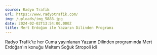 ```yaml
---
source: Radyo Trafik
url: https://www.radyotrafik.com/
img: /uploads/img_5888.jpg
date: 2024-02-02T13:54:00.000Z
title: Mert Erdoğan ile Yazarın Dilinden Programı
---
```

Radyo Trafik'te her Cuma yayınlanan Yazarın Dilinden programında Mert Erdoğan'ın konuğu Meltem Soğuk Stropoli idi
